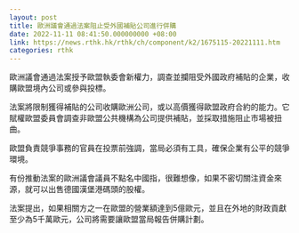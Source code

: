 ```yaml
---
layout: post
title: 歐洲議會通過法案阻止受外國補貼公司進行併購
date: 2022-11-11 08:41:50.000000000 +08:00
link: https://news.rthk.hk/rthk/ch/component/k2/1675115-20221111.htm
categories: rthk
---
```


歐洲議會通過法案授予歐盟執委會新權力，調查並攔阻受外國政府補貼的企業，收購歐盟境內公司或參與投標。

法案將限制獲得補貼的公司收購歐洲公司，或以高價獲得歐盟政府合約的能力。它賦權歐盟委員會調查非歐盟公共機構為公司提供補貼，並採取措施阻止市場被扭曲。

歐盟負責競爭事務的官員在投票前強調，當局必須有工具，確保企業有公平的競爭環境。

有份推動法案的歐洲議會議員不點名中國指，很難想像，如果不密切關注資金來源，就可以出售德國漢堡港碼頭的股權。

法案提出，如果相關方之一在歐盟的營業額達到5億歐元，並且在外地的財政貢獻至少為5千萬歐元，公司將需要讓歐盟當局報告併購計劃。
